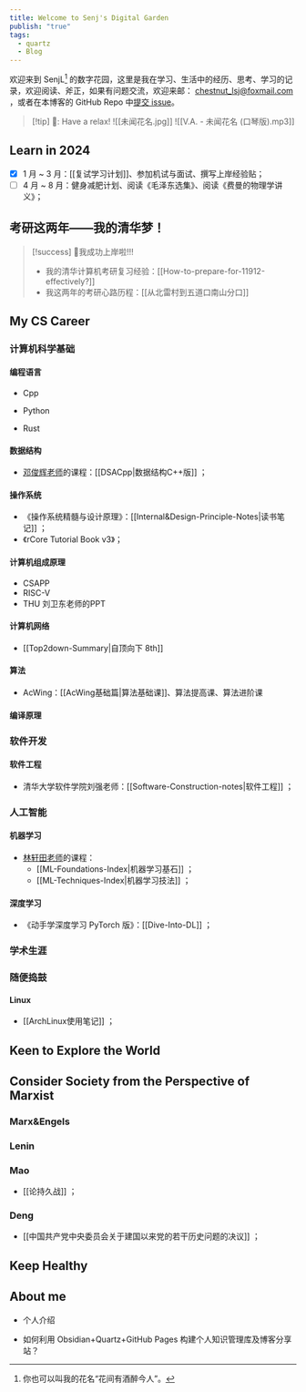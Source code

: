 ```yaml
---
title: Welcome to Senj's Digital Garden
publish: "true"
tags:
  - quartz
  - Blog
---
```

欢迎来到 SenjL[^1] 的数字花园，这里是我在学习、生活中的经历、思考、学习的记录，欢迎阅读、斧正，如果有问题交流，欢迎来邮： chestnut_lsj@foxmail.com ，或者在本博客的 GitHub Repo 中[提交 issue](https://github.com/chestNutLsj/senjl-quartz-space/issues)。

>[!tip] 🎵: Have a relax!
> ![[未闻花名.jpg]]
>![[V.A. - 未闻花名 (口琴版).mp3]]

## Learn in 2024

- [x] 1 月 ~ 3 月：[[复试学习计划]]、参加机试与面试、撰写上岸经验贴；
- [ ] 4 月 ~ 8 月：健身减肥计划、阅读《毛泽东选集》、阅读《费曼的物理学讲义》；

## 考研这两年——我的清华梦！

>[!success] 🎉我成功上岸啦!!!
>- 我的清华计算机考研复习经验：[[How-to-prepare-for-11912-effectively?]]
>- 我这两年的考研心路历程：[[从北雷村到五道口南山分口]]

## My CS Career

### 计算机科学基础

#### 编程语言

- Cpp

- Python

- Rust

#### 数据结构

- [邓俊辉老师](https://dsa.cs.tsinghua.edu.cn/~deng/ds/dsacpp/)的课程：[[DSACpp|数据结构C++版]] ；

#### 操作系统

- 《操作系统精髓与设计原理》：[[Internal&Design-Principle-Notes|读书笔记]] ；
- 《rCore Tutorial Book v3》；

#### 计算机组成原理

- CSAPP
- RISC-V
- THU 刘卫东老师的PPT

#### 计算机网络

- [[Top2down-Summary|自顶向下 8th]]

#### 算法

- AcWing：[[AcWing基础篇|算法基础课]]、算法提高课、算法进阶课

#### 编译原理

### 软件开发

#### 软件工程

- 清华大学软件学院刘强老师：[[Software-Construction-notes|软件工程]] ；

### 人工智能

#### 机器学习

- [林轩田老师](https://www.csie.ntu.edu.tw/~htlin/mooc/)的课程：
	- [[ML-Foundations-Index|机器学习基石]] ；
	- [[ML-Techniques-Index|机器学习技法]] ；

#### 深度学习

- 《动手学深度学习 PyTorch 版》：[[Dive-Into-DL]] ；

### 学术生涯

### 随便捣鼓

#### Linux

- [[ArchLinux使用笔记]] ；

## Keen to Explore the World

## Consider Society from the Perspective of Marxist

### Marx&Engels

### Lenin

### Mao

- [[论持久战]] ；

### Deng

- [[中国共产党中央委员会关于建国以来党的若干历史问题的决议]] ；

## Keep Healthy

## About me

- 个人介绍

- 如何利用 Obsidian+Quartz+GitHub Pages 构建个人知识管理库及博客分享站？

[^1]: 你也可以叫我的花名“花间有酒醉今人”。